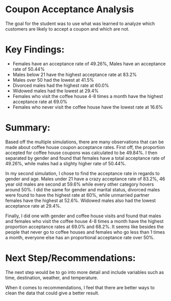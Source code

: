 # Coupon Acceptance Analysis
The goal for the student was to use what was learned to analyze which customers are likely to accept a coupon and which are not.

# Key Findings:
* Females have an acceptance rate of 49.26%, Males have an acceptance rate of 50.44%
* Males below 21 have the highest acceptance rate at 83.2%
* Males over 50 had the lowest at 41.5%
* Divorced males had the highest rate at 60.0%
* Widowed males had the lowest at 29.4%
* Females who visit the coffee house 4-8 times a month have the highest acceptance rate at 69.0%
* Females who never visit the coffee house have the lowest rate at 16.6%

# Summary:
Based off the multiple simulations, there are many observations that can be made about coffee house coupon acceptance rates. First off, the proportion accepted for coffee house coupons was calculated to be 49.84%. I then separated by gender and found that females have a total acceptance rate of 49.26%, while males had a slighty higher rate of 50.44%.

In my second simulation, I chose to find the acceptance rate in regards to gender and age. Males under 21 have a crazy acceptance rate of 83.2%, 46 year old males are second at 59.6% while every other category hovers around 50%. I did the same for gender and marital status, divorced males were found to have the highest rate at 60%, while unmarried partner females have the highest at 52.6%. Widowed males also had the lowest acceptance rate at 29.4%.

Finally, I did one with gender and coffee house visits and found that males and females who visit the coffee house 4-8 times a month have the highest proportion acceptance rates at 69.0% and 68.2%. It seems like besides the people that never go to coffee houses and females who go less than 1 times a month, everyone else has an proportional acceptance rate over 50%.

# Next Step/Recommendations:

The next step would be to go into more detail and include variables such as time, destination, weather, and temperature.

When it comes to recommendations, I feel that there are better ways to clean the data that could give a better result. 
